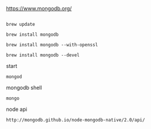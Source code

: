 https://www.mongodb.org/

```

brew update

brew install mongodb

brew install mongodb --with-openssl

brew install mongodb --devel

```

start

```
mongod
```

mongodb shell 

```
mongo
```


node api

```
http://mongodb.github.io/node-mongodb-native/2.0/api/
```
